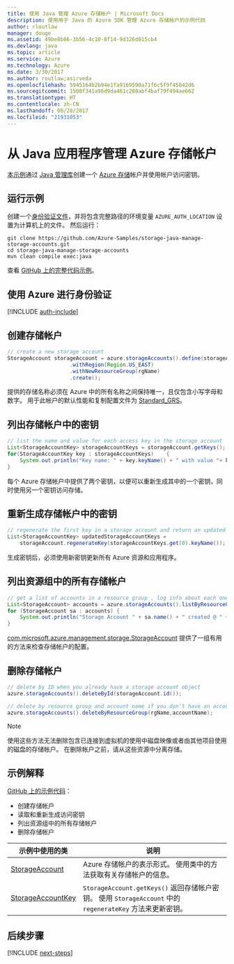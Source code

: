 ```yaml
---
title: 使用 Java 管理 Azure 存储帐户 | Microsoft Docs
description: 使用用于 Java 的 Azure SDK 管理 Azure 存储帐户的示例代码
author: rloutlaw
manager: douge
ms.assetid: 49be8b66-3b56-4c10-8f14-9d326d815cb4
ms.devlang: java
ms.topic: article
ms.service: Azure
ms.technology: Azure
ms.date: 3/30/2017
ms.author: routlaw;asirveda
ms.openlocfilehash: 5945164b2b04e1fa9169590a71f6c5f9f45842d6
ms.sourcegitcommit: 1500f341a96d9da461c288abf4baf79f494ae662
ms.translationtype: HT
ms.contentlocale: zh-CN
ms.lasthandoff: 08/28/2017
ms.locfileid: "21931053"
---
```

# <a name="manage-azure-storage-accounts-from-your-java-applications"></a>从 Java 应用程序管理 Azure 存储帐户

[本示例](https://github.com/Azure-Samples/storage-java-manage-storage-accounts)通过 [Java 管理库](https://github.com/Azure/azure-sdk-for-java)创建一个 [Azure 存储](https://docs.microsoft.com/azure/storage/storage-introduction)帐户并使用帐户访问密钥。 

## <a name="run-the-sample"></a>运行示例

创建一个[身份验证文件](https://github.com/Azure/azure-sdk-for-java/blob/master/AUTH.md)，并将包含完整路径的环境变量 `AZURE_AUTH_LOCATION` 设置为计算机上的文件。 然后运行：

```
git clone https://github.com/Azure-Samples/storage-java-manage-storage-accounts.git
cd storage-java-manage-storage-accounts
mvn clean compile exec:java
```

查看 [GitHub 上的完整代码示例](https://github.com/Azure-Samples/storage-java-manage-storage-accounts)。

## <a name="authenticate-with-azure"></a>使用 Azure 进行身份验证

[!INCLUDE [auth-include](includes/java-auth-include.md)] 

## <a name="create-a-storage-account"></a>创建存储帐户

```java
// create a new storage account
StorageAccount storageAccount = azure.storageAccounts().define(storageAccountName)
                    .withRegion(Region.US_EAST)
                    .withNewResourceGroup(rgName)
                    .create();
```

提供的存储名称必须在 Azure 中的所有名称之间保持唯一，且仅包含小写字母和数字。 用于此帐户的默认性能和复制配置文件为 [Standard_GRS](https://docs.microsoft.com/azure/storage/storage-redundancy#geo-redundant-storage)。

## <a name="list-keys-in-a-storage-account"></a>列出存储帐户中的密钥
```java
// list the name and value for each access key in the storage account
List<StorageAccountKey> storageAccountKeys = storageAccount.getKeys();
for(StorageAccountKey key : storageAccountKeys)    {
    System.out.println("Key name: " + key.keyName() + " with value "+ key.value());
}
```

每个 Azure 存储帐户中提供了两个密钥，以便可以重新生成其中的一个密钥，同时使用另一个密钥访问存储。

## <a name="regenerate-a-key-in-a-storage-account"></a>重新生成存储帐户中的密钥

```java
// regenerate the first key in a storage account and return an updated list of keys 
List<StorageAccountKey> updatedStorageAccountKeys =
    storageAccount.regenerateKey(storageAccountKeys.get(0).keyName());
```

生成密钥后，必须使用新密钥更新所有 Azure 资源和应用程序。

## <a name="list-all-storage-accounts-in-a-resource-group"></a>列出资源组中的所有存储帐户
```java
// get a list of accounts in a resource group , log info about each one
List<StorageAccount> accounts = azure.storageAccounts().listByResourceGroup(rgName);
for (StorageAccount sa : accounts) {
    System.out.println("Storage Account " + sa.name() + " created @ " + sa.creationTime());
}
```

[com.microsoft.azure.management.storage.StorageAccount](https://docs.microsoft.com/java/api/com.microsoft.azure.management.storage._storage_account) 提供了一组有用的方法来检查存储帐户的配置。

## <a name="delete-a-storage-account"></a>删除存储帐户
```java
// delete by ID when you already have a storage account object
azure.storageAccounts().deleteById(storageAccount.id());

// delete by resource group and account name if you don't have an account object
azure.storageAccounts().deleteByResourceGroup(rgName,accountName);
```

> [!NOTE]
> 使用这些方法无法删除包含已连接到虚拟机的使用中磁盘映像或者由其他项目使用的磁盘的存储帐户。 在删除帐户之前，请从这些资源中分离存储。

## <a name="sample-explanation"></a>示例解释

[GitHub 上的示例代码](https://github.com/Azure-Samples/storage-java-manage-storage-accounts)：

- 创建存储帐户
- 读取和重新生成访问密钥
- 列出资源组中的所有存储帐户
- 删除存储帐户 

| 示例中使用的类 | 说明
|-------|-------|
| [StorageAccount](https://docs.microsoft.com/java/api/com.microsoft.azure.management.storage._storage_account)  | Azure 存储帐户的表示形式。 使用类中的方法获取有关存储帐户的信息。
| [StorageAccountKey](https://docs.microsoft.com/java/api/com.microsoft.azure.management.storage._storage_account_key) | `StorageAccount.getKeys()` 返回存储帐户密钥。 使用 `StorageAccount` 中的 `regenerateKey` 方法来更新密钥。

## <a name="next-steps"></a>后续步骤

[!INCLUDE [next-steps](includes/java-next-steps.md)]